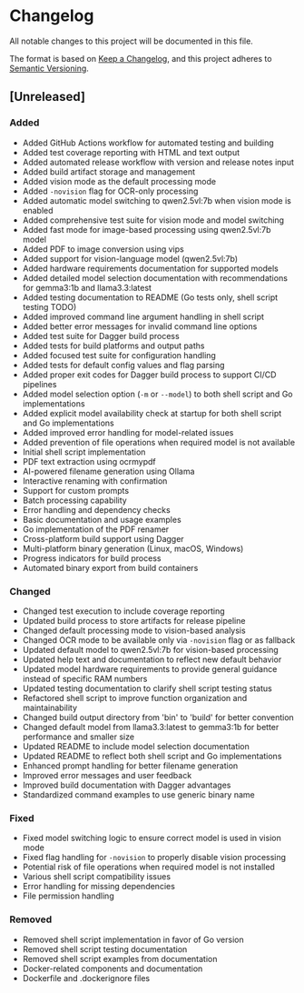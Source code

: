 # Changelog

All notable changes to this project will be documented in this file.

The format is based on [Keep a Changelog](https://keepachangelog.com/en/1.1.0/),
and this project adheres to [Semantic Versioning](https://semver.org/spec/v2.0.0.html).

## [Unreleased]

### Added
- Added GitHub Actions workflow for automated testing and building
- Added test coverage reporting with HTML and text output
- Added automated release workflow with version and release notes input
- Added build artifact storage and management
- Added vision mode as the default processing mode
- Added `-novision` flag for OCR-only processing
- Added automatic model switching to qwen2.5vl:7b when vision mode is enabled
- Added comprehensive test suite for vision mode and model switching
- Added fast mode for image-based processing using qwen2.5vl:7b model
- Added PDF to image conversion using vips
- Added support for vision-language model (qwen2.5vl:7b)
- Added hardware requirements documentation for supported models
- Added detailed model selection documentation with recommendations for gemma3:1b and llama3.3:latest
- Added testing documentation to README (Go tests only, shell script testing TODO)
- Added improved command line argument handling in shell script
- Added better error messages for invalid command line options
- Added test suite for Dagger build process
- Added tests for build platforms and output paths
- Added focused test suite for configuration handling
- Added tests for default config values and flag parsing
- Added proper exit codes for Dagger build process to support CI/CD pipelines
- Added model selection option (`-m` or `--model`) to both shell script and Go implementations
- Added explicit model availability check at startup for both shell script and Go implementations
- Added improved error handling for model-related issues
- Added prevention of file operations when required model is not available
- Initial shell script implementation
- PDF text extraction using ocrmypdf
- AI-powered filename generation using Ollama
- Interactive renaming with confirmation
- Support for custom prompts
- Batch processing capability
- Error handling and dependency checks
- Basic documentation and usage examples
- Go implementation of the PDF renamer
- Cross-platform build support using Dagger
- Multi-platform binary generation (Linux, macOS, Windows)
- Progress indicators for build process
- Automated binary export from build containers

### Changed
- Changed test execution to include coverage reporting
- Updated build process to store artifacts for release pipeline
- Changed default processing mode to vision-based analysis
- Changed OCR mode to be available only via `-novision` flag or as fallback
- Updated default model to qwen2.5vl:7b for vision-based processing
- Updated help text and documentation to reflect new default behavior
- Updated model hardware requirements to provide general guidance instead of specific RAM numbers
- Updated testing documentation to clarify shell script testing status
- Refactored shell script to improve function organization and maintainability
- Changed build output directory from 'bin' to 'build' for better convention
- Changed default model from llama3.3:latest to gemma3:1b for better performance and smaller size
- Updated README to include model selection documentation
- Updated README to reflect both shell script and Go implementations
- Enhanced prompt handling for better filename generation
- Improved error messages and user feedback
- Improved build documentation with Dagger advantages
- Standardized command examples to use generic binary name

### Fixed
- Fixed model switching logic to ensure correct model is used in vision mode
- Fixed flag handling for `-novision` to properly disable vision processing
- Potential risk of file operations when required model is not installed
- Various shell script compatibility issues
- Error handling for missing dependencies
- File permission handling

### Removed
- Removed shell script implementation in favor of Go version
- Removed shell script testing documentation
- Removed shell script examples from documentation
- Docker-related components and documentation
- Dockerfile and .dockerignore files
